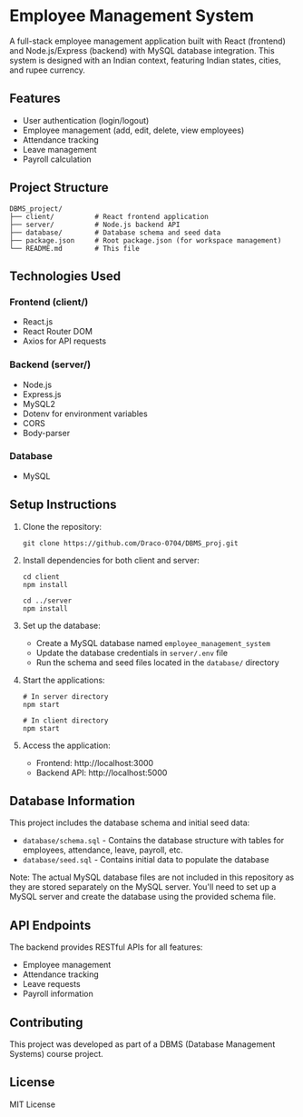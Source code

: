 # Employee Management System

A full-stack employee management application built with React (frontend) and Node.js/Express (backend) with MySQL database integration. This system is designed with an Indian context, featuring Indian states, cities, and rupee currency.

## Features

- User authentication (login/logout)
- Employee management (add, edit, delete, view employees)
- Attendance tracking
- Leave management
- Payroll calculation

## Project Structure

```
DBMS_project/
├── client/          # React frontend application
├── server/          # Node.js backend API
├── database/        # Database schema and seed data
├── package.json     # Root package.json (for workspace management)
└── README.md        # This file
```

## Technologies Used

### Frontend (client/)
- React.js
- React Router DOM
- Axios for API requests

### Backend (server/)
- Node.js
- Express.js
- MySQL2
- Dotenv for environment variables
- CORS
- Body-parser

### Database
- MySQL

## Setup Instructions

1. Clone the repository:
   ```
   git clone https://github.com/Draco-0704/DBMS_proj.git
   ```

2. Install dependencies for both client and server:
   ```
   cd client
   npm install
   
   cd ../server
   npm install
   ```

3. Set up the database:
   - Create a MySQL database named `employee_management_system`
   - Update the database credentials in `server/.env` file
   - Run the schema and seed files located in the `database/` directory

4. Start the applications:
   ```
   # In server directory
   npm start
   
   # In client directory
   npm start
   ```

5. Access the application:
   - Frontend: http://localhost:3000
   - Backend API: http://localhost:5000

## Database Information

This project includes the database schema and initial seed data:
- `database/schema.sql` - Contains the database structure with tables for employees, attendance, leave, payroll, etc.
- `database/seed.sql` - Contains initial data to populate the database

Note: The actual MySQL database files are not included in this repository as they are stored separately on the MySQL server. You'll need to set up a MySQL server and create the database using the provided schema file.

## API Endpoints

The backend provides RESTful APIs for all features:
- Employee management
- Attendance tracking
- Leave requests
- Payroll information

## Contributing

This project was developed as part of a DBMS (Database Management Systems) course project.

## License

MIT License
